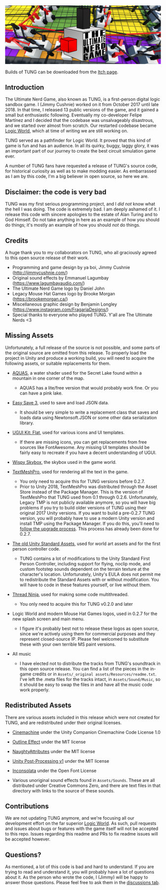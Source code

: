 ![](header.jpg)

Builds of TUNG can be downloaded from the [Itch page](https://jimmycushnie.itch.io/tung).

## Introduction

The Ultimate Nerd Game, also known as TUNG, is a first-person digital logic sandbox game. I (Jimmy Cushnie) worked on it from October 2017 until late 2018. In that time, I released 13 public versions of the game, and it gained a small but enthusiastic following. Eventually my co-developer Felipe Martínez and I decided that the codebase was unsalvageably disastrous, and we started over almost from scratch. Our restarted codebase became [Logic World](https://logicworld.net), which at time of writing we are still working on.

TUNG served as a pathfinder for Logic World. It proved that this kind of game is fun and has an audience. In all its quirky, buggy, laggy glory, it was an important part of our journey to create the best circuit simulation game ever.

A number of TUNG fans have requested a release of TUNG's source code, for historical curiosity as well as to make modding easier. As embarrassed as I am by this code, I'm a big believer in open source, so here we are.

## Disclaimer: the code is very bad

TUNG was my first serious programming project, and I *did not* know what the hell I was doing. The code is extremely bad. I am deeply ashamed of it. I release this code with sincere apologies to the estate of Alan Turing and to God Himself. Do not take anything in here as an example of how you should do things; it's mostly an example of how you should *not* do things.

## Credits

A huge thank you to my collaborators on TUNG, who all graciously agreed to this open source release of their work.

* Programming and game design by ya boi, Jimmy Cushnie (http://jimmycushnie.com/)
* Original sound effects by Emmanuel Lagumbay (https://www.lagumbayaudio.com/)
* The Ultimate Nerd Game logo by Daniel John
* Legacy Mouse Hat Games logo by Brooke Morgan (https://brookemorgan.ca/)
* Miscellaneous graphic design by Benjamin Longley (https://www.instagram.com/FragariaDesigns/)
* Special thanks to everyone who played TUNG. Y'all are The Ultimate Nerds <3

## Missing Assets

Unfortunately, a full release of the source is not possible, and some parts of the original source are omitted from this release. To properly load the project in Unity and produce a working build, you will need to acquire the following assets, or suitable replacements for them.

* [AQUAS](https://dogmaticgames.wordpress.com/products/aquas-water-shader-set/), a water shader used for the Secret Lake found within a mountain in one corner of the map.
  * AQUAS has a lite/free version that would probably work fine. Or you can have a pink lake.
* [Easy Save 3](https://moodkie.com/easysave/), used to save and load JSON data.
  * It should be very simple to write a replacement class that saves and loads data using Newtonsoft.JSON or some other data serialization library.
* [UGUI Kit: Flat](https://assetstore.unity.com/packages/2d/gui/icons/ugui-kit-flat-47724), used for various icons and UI templates.
  * If there are missing icons, you can get replacements from free sources like FontAwesome. Any missing UI templates should be fairly easy to recreate if you have a decent understanding of UGUI.
* [Wispy Skybox](https://assetstore.unity.com/packages/2d/textures-materials/sky/wispy-skybox-21737), the skybox used in the game world.
* [TextMeshPro](https://docs.unity3d.com/Manual/com.unity.textmeshpro.html), used for rendering all the text in the game.
  * You only need to acquire this for TUNG versions before 0.2.7.
  * Prior to Unity 2018, TextMeshPro was distributed through the Asset Store instead of the Package Manager. This is the version of TextMeshPro that TUNG used from 0.1 through 0.2.6. Unfortunately, Legacy TMP is not publicly available anymore, so you will have big problems if you try to build older versions of TUNG using their original 2017 Unity versions.
    If you want to build a pre-0.2.7 TUNG version, you will probably have to use a modern Unity version and install TMP using the Package Manager. If you do this, you'll need to [follow the upgrade process](https://forum.unity.com/threads/migrating-from-legacy-asset-store-to-package-manager-releases.511748/). This process has already been done for 0.2.7.

* [The old Unity Standard Assets](https://assetstore.unity.com/packages/essentials/asset-packs/standard-assets-for-unity-2018-4-32351), used for world art assets and for the first person controller code.
  * TUNG contains a lot of modifications to the Unity Standard First Person Controller, including support for flying, noclip mode, and custom footstep sounds dependent on the terrain texture at the character's location. Unfortunately, Unity's EULA does not permit me to redistribute the Standard Assets with or without modification. You will have to code in these features yourself, or live without them.

* [Thread Ninja](https://assetstore.unity.com/packages/tools/thread-ninja-multithread-coroutine-15717), used for making some code multithreaded.
  * You only need to acquire this for TUNG v0.2.0 and later
* Logic World and modern Mouse Hat Games logos, used in 0.2.7 for the new splash screen and main menu.
  * I figure it's probably best not to release these logos as open source, since we're actively using them for commercial purposes and they represent closed-source IP. Please feel welcomed to substitute these with your own terrible MS paint versions.

* All music
  * I have elected not to distribute the tracks from TUNG's soundtrack in this open source release. You can find a list of the pieces in the in-game credits or in `Assets/_original assets/Resources/readme.txt`. I've left the .meta files for the tracks intact, in `Assets/Sound/Music`, so it should be easy to swap the files in and have all the music code work properly.

## Redistributed Assets

There are various assets included in this release which were not created for TUNG, and are redistributed under their original licenses.

* [Cinemachine](https://github.com/Unity-Technologies/com.unity.cinemachine) under the Unity Companion Cinemachine Code License 1.0
* [Outline Effect](https://github.com/cakeslice/Outline-Effect) under the MIT license
* [NaughtyAttributes](https://github.com/dbrizov/NaughtyAttributes) under the MIT license
* [Unity Post-Processing v1](https://github.com/Unity-Technologies/PostProcessing/tree/v1) under the MIT license

* [Inconsolata](https://www.levien.com/type/myfonts/inconsolata.html) under the Open Font License
* Various unoriginal sound effects found in `Assets/Sounds`. These are all distributed under Creative Commons Zero, and there are text files in that directory with links to the source of these sounds.



## Contributions

We are not updating TUNG anymore, and we're focusing all our development effort on the far superior [Logic World](https://logicworld.net/). As such, pull requests and issues about bugs or features with the game itself will not be accepted to this repo. Issues regarding this readme and PRs to fix readme issues will be accepted however.

## Questions?

As mentioned, a lot of this code is bad and hard to understand. If you are trying to read and understand it, you will probably have a lot of questions about it. As the person who wrote the code, I (Jimmy) will be happy to answer those questions. Please feel free to ask them in the [discussions tab](https://github.com/MouseHatGames/The-Ultimate-Nerd-Game/discussions).

